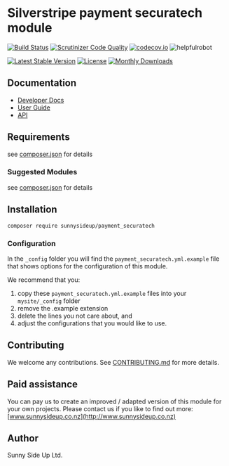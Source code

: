 # Silverstripe payment securatech module
[![Build Status](https://travis-ci.org/sunnysideup/silverstripe-payment_securatech.svg?branch=master)](https://travis-ci.org/sunnysideup/silverstripe-payment_securatech)
[![Scrutinizer Code Quality](https://scrutinizer-ci.com/g/sunnysideup/silverstripe-payment_securatech/badges/quality-score.png?b=master)](https://scrutinizer-ci.com/g/sunnysideup/silverstripe-payment_securatech/?branch=master)
[![codecov.io](https://codecov.io/github/sunnysideup/silverstripe-payment_securatech/coverage.svg?branch=master)](https://codecov.io/github/sunnysideup/silverstripe-payment_securatech?branch=master)
![helpfulrobot](https://helpfulrobot.io/sunnysideup/payment_securatech/badge)

[![Latest Stable Version](https://poser.pugx.org/sunnysideup/payment_securatech/version)](https://packagist.org/packages/sunnysideup/payment_securatech)
[![License](https://poser.pugx.org/sunnysideup/payment_securatech/license)](https://packagist.org/packages/sunnysideup/payment_securatech)
[![Monthly Downloads](https://poser.pugx.org/sunnysideup/payment_securatech/d/monthly)](https://packagist.org/packages/sunnysideup/payment_securatech)


## Documentation



 * [Developer Docs](docs/en/INDEX.md)
 * [User Guide](docs/en/userguide.md)
 * [API](http://ssmods.com/apis/payment_securatech/docs/en/api/)

## Requirements



see [composer.json](composer.json) for details

### Suggested Modules



see [composer.json](composer.json) for details


## Installation


```
composer require sunnysideup/payment_securatech
```

### Configuration



In the `_config` folder you will find the `payment_securatech.yml.example`
file that shows options for the configuration of this module.

We recommend that you:

  1. copy these `payment_securatech.yml.example` files into your
`mysite/_config` folder
  2. remove the .example extension
  3. delete the lines you not care about, and
  4. adjust the configurations that you would like to use.


## Contributing



We welcome any contributions. See [CONTRIBUTING.md](CONTRIBUTING.md) for more details.

## Paid assistance



You can pay us to create an improved / adapted version of this module for your own projects.  Please contact us if you like to find out more: [www.sunnysideup.co.nz](http://www.sunnysideup.co.nz)

## Author



Sunny Side Up Ltd.
